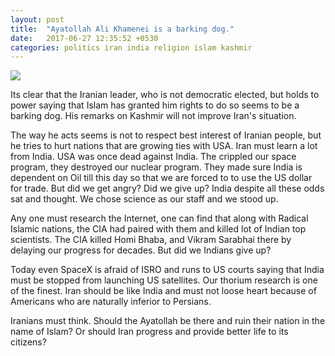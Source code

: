 ```yaml
---
layout: post
title:  "Ayatollah Ali Khamenei is a barking dog."
date:   2017-06-27 12:35:52 +0530
categories: politics iran india religion islam kashmir
---
```


![](https://upload.wikimedia.org/wikipedia/commons/thumb/e/e2/Ali_Khamenei_Nowruz_message_official_portrait_1397_02.jpg/220px-Ali_Khamenei_Nowruz_message_official_portrait_1397_02.jpg)

Its clear that the Iranian leader, who is not democratic elected, but holds to power
saying that Islam has granted him rights to do so seems to be a barking dog. His
remarks on Kashmir will not improve Iran's situation.

The way he acts seems is not to respect best interest of Iranian people, but he tries to
hurt nations that are growing ties with USA. Iran must learn a lot from India. USA
was once dead against India. The crippled our space program, they destroyed our nuclear
program. They made sure India is dependent on Oil till this day so that we are forced to
to use the US dollar for trade. But did we get angry? Did we give up? India despite all
these odds sat and thought. We chose science as our staff and we stood up.

Any one must research the Internet, one can find that along with Radical Islamic nations,
the CIA had paired with them and killed lot of Indian top scientists. The CIA killed
Homi Bhaba, and Vikram Sarabhai there by delaying our progress for decades. But
did we Indians give up?

Today even SpaceX is afraid of ISRO and runs to US courts saying that India must
be stopped from launching US satellites. Our thorium research is one of the finest.
Iran should be like India and must not loose heart because of Americans who are naturally
inferior to Persians.

Iranians must think. Should the Ayatollah be there and ruin their nation in the name
of Islam? Or should Iran progress and provide better life to its citizens?
